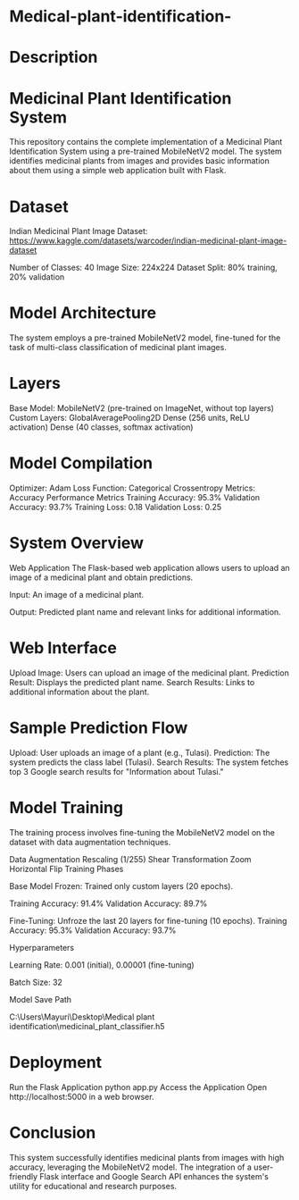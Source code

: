 # Medical-plant-identification-
# Description

# Medicinal Plant Identification System
This repository contains the complete implementation of a Medicinal Plant Identification System using a pre-trained MobileNetV2 model. The system identifies medicinal plants from images and provides basic information about them using a simple web application built with Flask.

# Dataset
Indian Medicinal Plant Image Dataset: https://www.kaggle.com/datasets/warcoder/indian-medicinal-plant-image-dataset

Number of Classes: 40
Image Size: 224x224
Dataset Split: 80% training, 20% validation

# Model Architecture

The system employs a pre-trained MobileNetV2 model, fine-tuned for the task of multi-class classification of medicinal plant images.

# Layers
Base Model: MobileNetV2 (pre-trained on ImageNet, without top layers)
Custom Layers:
GlobalAveragePooling2D
Dense (256 units, ReLU activation)
Dense (40 classes, softmax activation)

# Model Compilation
Optimizer: Adam
Loss Function: Categorical Crossentropy
Metrics: Accuracy
Performance Metrics
Training Accuracy: 95.3%
Validation Accuracy: 93.7%
Training Loss: 0.18
Validation Loss: 0.25

# System Overview

Web Application
The Flask-based web application allows users to upload an image of a medicinal plant and obtain predictions.

Input: An image of a medicinal plant.

Output: Predicted plant name and relevant links for additional information.

# Web Interface

Upload Image: Users can upload an image of the medicinal plant.
Prediction Result: Displays the predicted plant name.
Search Results: Links to additional information about the plant.

# Sample Prediction Flow

Upload: User uploads an image of a plant (e.g., Tulasi).
Prediction: The system predicts the class label (Tulasi).
Search Results: The system fetches top 3 Google search results for "Information about Tulasi."

# Model Training

The training process involves fine-tuning the MobileNetV2 model on the dataset with data augmentation techniques.

Data Augmentation
Rescaling (1/255)
Shear Transformation
Zoom
Horizontal Flip
Training Phases

Base Model Frozen: Trained only custom layers (20 epochs).

Training Accuracy: 91.4%
Validation Accuracy: 89.7%

Fine-Tuning: Unfroze the last 20 layers for fine-tuning (10 epochs).
Training Accuracy: 95.3%
Validation Accuracy: 93.7%

Hyperparameters

Learning Rate: 0.001 (initial), 0.00001 (fine-tuning)

Batch Size: 32

Model Save Path

C:\Users\Mayuri\Desktop\Medical plant identification\medicinal_plant_classifier.h5

# Deployment

Run the Flask Application
python app.py
Access the Application
Open http://localhost:5000 in a web browser.

# Conclusion

This system successfully identifies medicinal plants from images with high accuracy, leveraging the MobileNetV2 model. The integration of a user-friendly Flask interface and Google Search API enhances the system's utility for educational and research purposes.